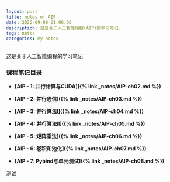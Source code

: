 ```yaml
---
layout: post
title: notes of AIP
date: 2025-09-08 01:00:00
description: 这是关于人工智能编程(AIP)的学习笔记.
tags: notes
categories: my-notes
---
```


这是关于人工智能编程的学习笔记

### 课程笔记目录

- **[AIP - 1: 并行计算与CUDA]({% link _notes/AIP-ch02.md %})**

- **[AIP - 2: 并行通信]({% link _notes/AIP-ch03.md %})**

- **[AIP - 3: 并行算法I]({% link _notes/AIP-ch04.md %})**

- **[AIP - 4: 并行算法II]({% link _notes/AIP-ch05.md %})**

- **[AIP - 5: 矩阵乘法]({% link _notes/AIP-ch06.md %})**

- **[AIP - 6: 卷积和池化]({% link _notes/AIP-ch07.md %})**

- **[AIP - 7: Pybind与单元测试]({% link _notes/AIP-ch08.md %})**

测试
